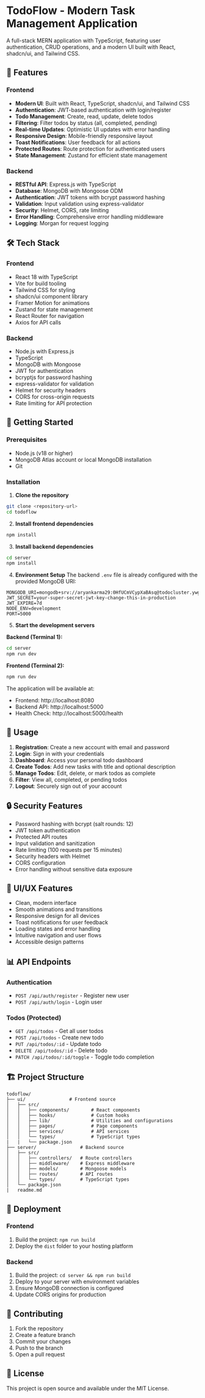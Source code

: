 
# TodoFlow - Modern Task Management Application

A full-stack MERN application with TypeScript, featuring user authentication, CRUD operations, and a modern UI built with React, shadcn/ui, and Tailwind CSS.

## 🚀 Features

### Frontend
- **Modern UI**: Built with React, TypeScript, shadcn/ui, and Tailwind CSS
- **Authentication**: JWT-based authentication with login/register
- **Todo Management**: Create, read, update, delete todos
- **Filtering**: Filter todos by status (all, completed, pending)
- **Real-time Updates**: Optimistic UI updates with error handling
- **Responsive Design**: Mobile-friendly responsive layout
- **Toast Notifications**: User feedback for all actions
- **Protected Routes**: Route protection for authenticated users
- **State Management**: Zustand for efficient state management

### Backend
- **RESTful API**: Express.js with TypeScript
- **Database**: MongoDB with Mongoose ODM
- **Authentication**: JWT tokens with bcrypt password hashing
- **Validation**: Input validation using express-validator
- **Security**: Helmet, CORS, rate limiting
- **Error Handling**: Comprehensive error handling middleware
- **Logging**: Morgan for request logging

## 🛠️ Tech Stack

### Frontend
- React 18 with TypeScript
- Vite for build tooling
- Tailwind CSS for styling
- shadcn/ui component library
- Framer Motion for animations
- Zustand for state management
- React Router for navigation
- Axios for API calls

### Backend
- Node.js with Express.js
- TypeScript
- MongoDB with Mongoose
- JWT for authentication
- bcryptjs for password hashing
- express-validator for validation
- Helmet for security headers
- CORS for cross-origin requests
- Rate limiting for API protection

## 🚦 Getting Started

### Prerequisites
- Node.js (v18 or higher)
- MongoDB Atlas account or local MongoDB installation
- Git

### Installation

1. **Clone the repository**
```bash
git clone <repository-url>
cd todoflow
```

2. **Install frontend dependencies**
```bash
npm install
```

3. **Install backend dependencies**
```bash
cd server
npm install
```

4. **Environment Setup**
The backend `.env` file is already configured with the provided MongoDB URI:
```
MONGODB_URI=mongodb+srv://aryankarma29:0HfUCmVCypXaBAsq@todocluster.ywgt6y0.mongodb.net/todoflow
JWT_SECRET=your-super-secret-jwt-key-change-this-in-production
JWT_EXPIRE=7d
NODE_ENV=development
PORT=5000
```

5. **Start the development servers**

**Backend (Terminal 1):**
```bash
cd server
npm run dev
```

**Frontend (Terminal 2):**
```bash
npm run dev
```

The application will be available at:
- Frontend: http://localhost:8080
- Backend API: http://localhost:5000
- Health Check: http://localhost:5000/health

## 📱 Usage

1. **Registration**: Create a new account with email and password
2. **Login**: Sign in with your credentials
3. **Dashboard**: Access your personal todo dashboard
4. **Create Todos**: Add new tasks with title and optional description
5. **Manage Todos**: Edit, delete, or mark todos as complete
6. **Filter**: View all, completed, or pending todos
7. **Logout**: Securely sign out of your account

## 🔒 Security Features

- Password hashing with bcrypt (salt rounds: 12)
- JWT token authentication
- Protected API routes
- Input validation and sanitization
- Rate limiting (100 requests per 15 minutes)
- Security headers with Helmet
- CORS configuration
- Error handling without sensitive data exposure

## 🎨 UI/UX Features

- Clean, modern interface
- Smooth animations and transitions
- Responsive design for all devices
- Toast notifications for user feedback
- Loading states and error handling
- Intuitive navigation and user flows
- Accessible design patterns

## 📊 API Endpoints

### Authentication
- `POST /api/auth/register` - Register new user
- `POST /api/auth/login` - Login user

### Todos (Protected)
- `GET /api/todos` - Get all user todos
- `POST /api/todos` - Create new todo
- `PUT /api/todos/:id` - Update todo
- `DELETE /api/todos/:id` - Delete todo
- `PATCH /api/todos/:id/toggle` - Toggle todo completion

## 🏗️ Project Structure

```
todoflow/
├── ui/                # Frontend source
│   ├── src/
│   │   ├── components/        # React components
│   │   ├── hooks/             # Custom hooks
│   │   ├── lib/               # Utilities and configurations
│   │   ├── pages/             # Page components
│   │   ├── services/          # API services
│   │   └── types/             # TypeScript types
|   |   └── package.json
├── server/                # Backend source
│   ├── src/
│   │   ├── controllers/   # Route controllers
│   │   ├── middleware/    # Express middleware
│   │   ├── models/        # Mongoose models
│   │   ├── routes/        # API routes
│   │   └── types/         # TypeScript types
│   └── package.json
|   readme.md
```

## 🚀 Deployment

### Frontend
1. Build the project: `npm run build`
2. Deploy the `dist` folder to your hosting platform

### Backend
1. Build the project: `cd server && npm run build`
2. Deploy to your server with environment variables
3. Ensure MongoDB connection is configured
4. Update CORS origins for production

## 🤝 Contributing

1. Fork the repository
2. Create a feature branch
3. Commit your changes
4. Push to the branch
5. Open a pull request

## 📄 License

This project is open source and available under the MIT License.
